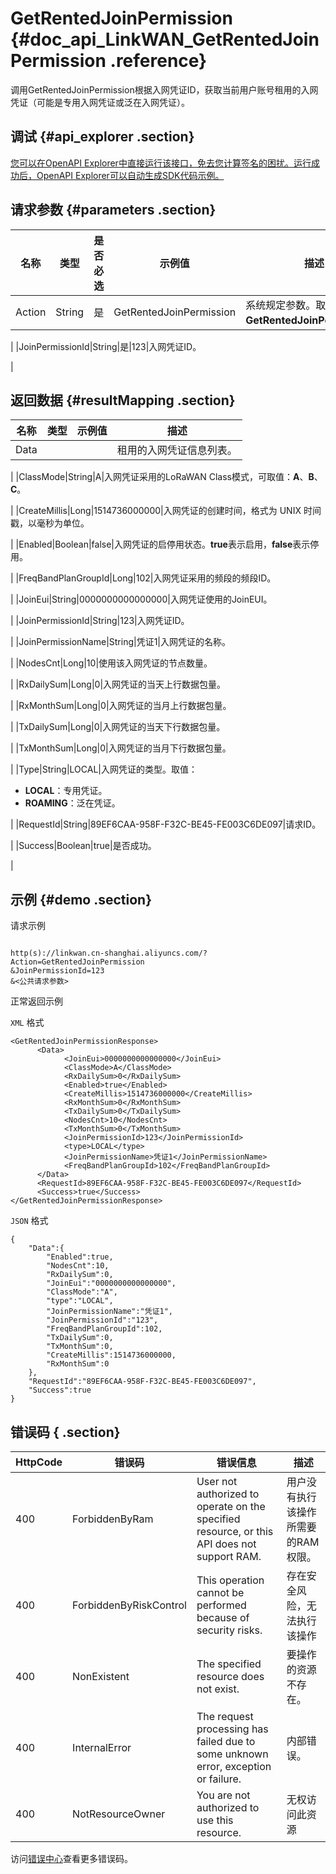 # GetRentedJoinPermission {#doc_api_LinkWAN_GetRentedJoinPermission .reference}

调用GetRentedJoinPermission根据入网凭证ID，获取当前用户账号租用的入网凭证（可能是专用入网凭证或泛在入网凭证）。

## 调试 {#api_explorer .section}

[您可以在OpenAPI Explorer中直接运行该接口，免去您计算签名的困扰。运行成功后，OpenAPI Explorer可以自动生成SDK代码示例。](https://api.aliyun.com/#product=LinkWAN&api=GetRentedJoinPermission&type=RPC&version=2018-12-30)

## 请求参数 {#parameters .section}

|名称|类型|是否必选|示例值|描述|
|--|--|----|---|--|
|Action|String|是|GetRentedJoinPermission|系统规定参数。取值：**GetRentedJoinPermission**。

 |
|JoinPermissionId|String|是|123|入网凭证ID。

 |

## 返回数据 {#resultMapping .section}

|名称|类型|示例值|描述|
|--|--|---|--|
|Data| | |租用的入网凭证信息列表。

 |
|ClassMode|String|A|入网凭证采用的LoRaWAN Class模式，可取值：**A**、**B**、**C**。

 |
|CreateMillis|Long|1514736000000|入网凭证的创建时间，格式为 UNIX 时间戳，以毫秒为单位。

 |
|Enabled|Boolean|false|入网凭证的启停用状态。**true**表示启用，**false**表示停用。

 |
|FreqBandPlanGroupId|Long|102|入网凭证采用的频段的频段ID。

 |
|JoinEui|String|0000000000000000|入网凭证使用的JoinEUI。

 |
|JoinPermissionId|String|123|入网凭证ID。

 |
|JoinPermissionName|String|凭证1|入网凭证的名称。

 |
|NodesCnt|Long|10|使用该入网凭证的节点数量。

 |
|RxDailySum|Long|0|入网凭证的当天上行数据包量。

 |
|RxMonthSum|Long|0|入网凭证的当月上行数据包量。

 |
|TxDailySum|Long|0|入网凭证的当天下行数据包量。

 |
|TxMonthSum|Long|0|入网凭证的当月下行数据包量。

 |
|Type|String|LOCAL|入网凭证的类型。取值：

 -   **LOCAL**：专用凭证。
-   **ROAMING**：泛在凭证。

 |
|RequestId|String|89EF6CAA-958F-F32C-BE45-FE003C6DE097|请求ID。

 |
|Success|Boolean|true|是否成功。

 |

## 示例 {#demo .section}

请求示例

``` {#request_demo}

http(s)://linkwan.cn-shanghai.aliyuncs.com/?Action=GetRentedJoinPermission
&JoinPermissionId=123
&<公共请求参数>

```

正常返回示例

`XML` 格式

``` {#xml_return_success_demo}
<GetRentedJoinPermissionResponse>
      <Data>
            <JoinEui>0000000000000000</JoinEui>
            <ClassMode>A</ClassMode>
            <RxDailySum>0</RxDailySum>
            <Enabled>true</Enabled>
            <CreateMillis>1514736000000</CreateMillis>
            <RxMonthSum>0</RxMonthSum>
            <TxDailySum>0</TxDailySum>
            <NodesCnt>10</NodesCnt>
            <TxMonthSum>0</TxMonthSum>
            <JoinPermissionId>123</JoinPermissionId>
            <type>LOCAL</type>
            <JoinPermissionName>凭证1</JoinPermissionName>
            <FreqBandPlanGroupId>102</FreqBandPlanGroupId>
      </Data>
      <RequestId>89EF6CAA-958F-F32C-BE45-FE003C6DE097</RequestId>
      <Success>true</Success>
</GetRentedJoinPermissionResponse>
```

`JSON` 格式

``` {#json_return_success_demo}
{
	"Data":{
		"Enabled":true,
		"NodesCnt":10,
		"RxDailySum":0,
		"JoinEui":"0000000000000000",
		"ClassMode":"A",
		"type":"LOCAL",
		"JoinPermissionName":"凭证1",
		"JoinPermissionId":"123",
		"FreqBandPlanGroupId":102,
		"TxDailySum":0,
		"TxMonthSum":0,
		"CreateMillis":1514736000000,
		"RxMonthSum":0
	},
	"RequestId":"89EF6CAA-958F-F32C-BE45-FE003C6DE097",
	"Success":true
}
```

## 错误码 { .section}

|HttpCode|错误码|错误信息|描述|
|--------|---|----|--|
|400|ForbiddenByRam|User not authorized to operate on the specified resource, or this API does not support RAM.|用户没有执行该操作所需要的RAM权限。|
|400|ForbiddenByRiskControl|This operation cannot be performed because of security risks.|存在安全风险，无法执行该操作|
|400|NonExistent|The specified resource does not exist.|要操作的资源不存在。|
|400|InternalError|The request processing has failed due to some unknown error, exception or failure.|内部错误。|
|400|NotResourceOwner|You are not authorized to use this resource.|无权访问此资源|

访问[错误中心](https://error-center.aliyun.com/status/product/LinkWAN)查看更多错误码。

